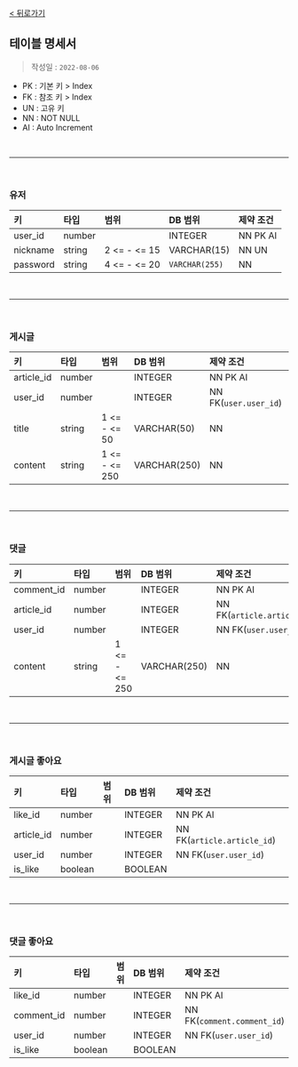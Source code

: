 [< 뒤로가기](../README.md)

## 테이블 명세서

> 작성일 : `2022-08-06`

- PK : 기본 키 > Index
- FK : 참조 키 > Index
- UN : 고유 키
- NN : NOT NULL
- AI : Auto Increment

<br><hr><br>

### 유저

| 키        | 타입       | 범위          | DB 범위       | 제약 조건 |
| :-------- | :-------- | :------------ | :------------ | :------- |
| user_id   | number    |               | INTEGER       | NN PK  AI |
| nickname  | string    | 2 <= - <= 15  | VARCHAR(15)   | NN UN     |
| password  | string    | 4 <= - <= 20  | `VARCHAR(255)` | NN       |

<br><hr><br>

### 게시글

| 키        | 타입       | 범위          | DB 범위       | 제약 조건 |
| :-------- | :-------- | :------------ | :------------ | :------- |
| article_id | number   |               | INTEGER       | NN PK AI |
| user_id    | number   |               | INTEGER       | NN FK(`user.user_id`) |
| title      | string   | 1 <= - <= 50  | VARCHAR(50)   | NN       |
| content    | string   | 1 <= - <= 250 | VARCHAR(250)  | NN       |

<br><hr><br>

### 댓글

| 키        | 타입       | 범위          | DB 범위       | 제약 조건 |
| :-------- | :-------- | :------------ | :------------ | :------- |
| comment_id | number   |               | INTEGER       | NN PK AI |
| article_id | number   |               | INTEGER       | NN FK(`article.article_id`)  |
| user_id    | number   |               | INTEGER       | NN FK(`user.user_id`) |
| content    | string   | 1 <= - <= 250 | VARCHAR(250)  | NN       |

<br><hr><br>

### 게시글 좋아요

| 키        | 타입       | 범위          | DB 범위       | 제약 조건  |
| :-------- | :-------- | :------------ | :------------ | :-------- |
| like_id   | number    |               | INTEGER       | NN PK AI  |
| article_id | number   |               | INTEGER       | NN FK(`article.article_id`) |
| user_id    | number   |               | INTEGER       | NN FK(`user.user_id`) |
| is_like    | boolean  |               | BOOLEAN       |                       |

<br><hr><br>

### 댓글 좋아요

| 키        | 타입       | 범위          | DB 범위       | 제약 조건  |
| :-------- | :-------- | :------------ | :------------ | :-------- |
| like_id   | number    |               | INTEGER       | NN PK AI  |
| comment_id | number   |               | INTEGER       | NN FK(`comment.comment_id`) |
| user_id    | number   |               | INTEGER       | NN FK(`user.user_id`) |
| is_like    | boolean  |               | BOOLEAN       |                       |
